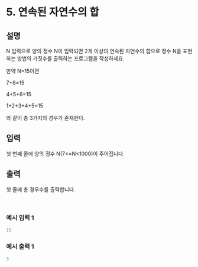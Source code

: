 # 5. 연속된 자연수의 합
   
## 설명

N 입력으로 양의 정수 N이 입력되면 2개 이상의 연속된 자연수의 합으로 정수 N을 표현하는 방법의 가짓수를 출력하는 프로그램을 작성하세요.

만약 N=15이면

7+8=15

4+5+6=15

1+2+3+4+5=15

와 같이 총 3가지의 경우가 존재한다.

## 입력

첫 번째 줄에 양의 정수 N(7<=N<1000)이 주어집니다.

## 출력

첫 줄에 총 경우수를 출력합니다.

<br>

### 예시 입력 1

```java
15
```

### 예시 출력 1

```java
3
```